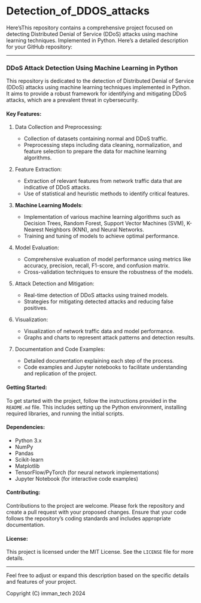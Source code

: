 # Detection_of_DDOS_attacks
Here’sThis repository contains a comprehensive project focused on detecting Distributed Denial of Service (DDoS) attacks using machine learning techniques. Implemented in Python.
Here’s a detailed description for your GitHub repository:

---

### DDoS Attack Detection Using Machine Learning in Python

This repository is dedicated to the detection of Distributed Denial of Service (DDoS) attacks using machine learning techniques implemented in Python. It aims to provide a robust framework for identifying and mitigating DDoS attacks, which are a prevalent threat in cybersecurity.

#### Key Features:
1. Data Collection and Preprocessing:
   - Collection of datasets containing normal and DDoS traffic.
   - Preprocessing steps including data cleaning, normalization, and feature selection to prepare the data for machine learning algorithms.

2. Feature Extraction:
   - Extraction of relevant features from network traffic data that are indicative of DDoS attacks.
   - Use of statistical and heuristic methods to identify critical features.

3. **Machine Learning Models**:
   - Implementation of various machine learning algorithms such as Decision Trees, Random Forest, Support Vector Machines (SVM), K-Nearest Neighbors (KNN), and Neural Networks.
   - Training and tuning of models to achieve optimal performance.

4. Model Evaluation:
   - Comprehensive evaluation of model performance using metrics like accuracy, precision, recall, F1-score, and confusion matrix.
   - Cross-validation techniques to ensure the robustness of the models.

5. Attack Detection and Mitigation:
   - Real-time detection of DDoS attacks using trained models.
   - Strategies for mitigating detected attacks and reducing false positives.

6. Visualization:
   - Visualization of network traffic data and model performance.
   - Graphs and charts to represent attack patterns and detection results.

7. Documentation and Code Examples:
   - Detailed documentation explaining each step of the process.
   - Code examples and Jupyter notebooks to facilitate understanding and replication of the project.

#### Getting Started:
To get started with the project, follow the instructions provided in the `README.md` file. This includes setting up the Python environment, installing required libraries, and running the initial scripts.

#### Dependencies:
- Python 3.x
- NumPy
- Pandas
- Scikit-learn
- Matplotlib
- TensorFlow/PyTorch (for neural network implementations)
- Jupyter Notebook (for interactive code examples)

#### Contributing:
Contributions to the project are welcome. Please fork the repository and create a pull request with your proposed changes. Ensure that your code follows the repository’s coding standards and includes appropriate documentation.

#### License:
This project is licensed under the MIT License. See the `LICENSE` file for more details.

---

Feel free to adjust or expand this description based on the specific details and features of your project.

Copyright (C) imman_tech 2024
